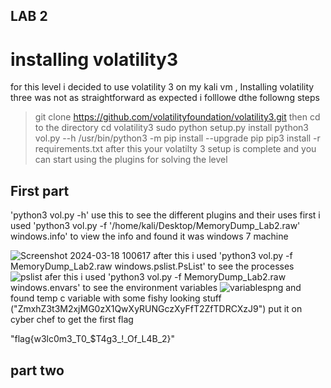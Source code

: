 ## LAB 2
# installing volatility3
for this level i decided to use volatility 3 on my kali vm , Installing volatility three was not as straightforward as expected i folllowe dthe followng steps 
>git clone https://github.com/volatilityfoundation/volatility3.git
then cd to the directory
>cd volatility3
sudo python setup.py install
python3 vol.py --h
/usr/bin/python3 -m pip install --upgrade pip
pip3 install -r requirements.txt
after this your volatilty 3 setup is complete and you can start using the plugins for solving the level

## First part

'python3 vol.py -h'
use this to see the different plugins and their uses
first i used 
'python3 vol.py -f '/home/kali/Desktop/MemoryDump_Lab2.raw' windows.info'
to view the info and found it was windows 7 machine

![Screenshot 2024-03-18 100617](https://github.com/adwait3/memlabs/assets/148553626/c41159bb-0975-4f90-98ba-7a03f9237a06)
after this i used 
'python3 vol.py -f MemoryDump_Lab2.raw windows.pslist.PsList'
to see the processes
![pslist](https://github.com/adwait3/memlabs/assets/148553626/82052238-034f-46be-9c13-f8d41f964f0a)
afer this i used 
'python3 vol.py -f MemoryDump_Lab2.raw windows.envars'
to see the environment variables
![variablespng](https://github.com/adwait3/memlabs/assets/148553626/0905da9f-478f-49c3-8d8d-79ca8beef071)
and found temp c variable with some fishy looking stuff ("ZmxhZ3t3M2xjMG0zX1QwXyRUNGczXyFfT2ZfTDRCXzJ9") put it on cyber chef to get the first flag

"flag{w3lc0m3_T0_$T4g3_!_Of_L4B_2}"

## part two



